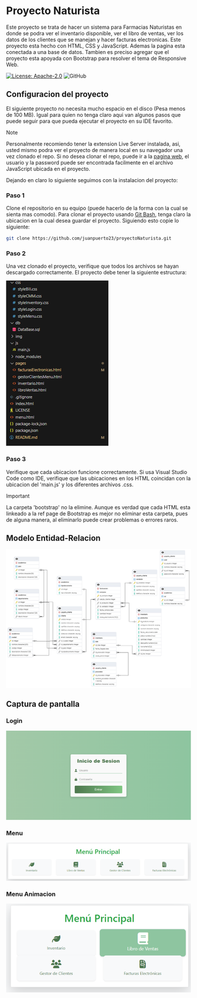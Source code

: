 # Proyecto Naturista

Este proyecto se trata de hacer un sistema para Farmacias Naturistas en donde se podra ver el inventario disponible, ver el libro de ventas, ver los datos de los clientes que se manejan y hacer facturas electronicas. Este proyecto esta hecho con HTML, CSS y JavaScript. Ademas la pagina esta conectada a una base de datos. Tambien es preciso agregar que el proyecto esta apoyada con Bootstrap para resolver el tema de Responsive Web. 

[![License: Apache-2.0](https://img.shields.io/github/license/aniyomiorg/aniyomi?labelColor=27303D&color=818cf8)](/LICENSE)
![GitHub](https://img.shields.io/github/commit-activity/m/juanpuerto23/ProyectoNaturista)

## Configuracion del proyecto

El siguiente proyecto no necesita mucho espacio en el disco (Pesa menos de 100 MB). Igual para quien no tenga claro aqui van algunos pasos que puede seguir para que pueda ejecutar el proyecto en su IDE favorito. 

> [!NOTE]
> Personalmente recomiendo tener la extension Live Server instalada, asi, usted mismo podra ver el proyecto de manera local en su navegador una vez clonado el repo. Si no desea clonar el repo, puede ir a la [pagina web](proyecto-naturista.vercel.app), el usuario y la password puede ser encontrada facilmente en el archivo JavaScript ubicada en el proyecto.

Dejando en claro lo siguiente seguimos con la instalacion del proyecto:

### Paso 1

Clone el repositorio en su equipo (puede hacerlo de la forma con la cual se sienta mas comodo). Para clonar el proyecto usando [Git Bash](https://git-scm.com/downloads), tenga claro la ubicacion en la cual desea guardar el proyecto. Siguiendo esto copie lo siguiente:

```sh
git clone https://github.com/juanpuerto23/proyectoNaturista.git
```

### Paso 2

Una vez clonado el proyecto, verifique que todos los archivos se hayan descargado correctamente. El proyecto debe tener la siguiente estructura:

![Captura Estructura](/img/structure.png)

### Paso 3

Verifique que cada ubicacion funcione correctamente. Si usa Visual Studio Code como IDE, verifique que las ubicaciones en los HTML coincidan con la ubicacion del 'main.js' y los diferentes archivos .css.

> [!IMPORTANT]
> La carpeta 'bootstrap' no la elimine. Aunque es verdad que cada HTML esta linkeado a la ref page de Bootstrap es mejor no eliminar esta carpeta, pues de alguna manera, al eliminarlo puede crear problemas o errores raros.

## Modelo Entidad-Relacion

![Modelo ERD](/img/modeloERD.png)

## Captura de pantalla

### Login

![Captura Login](/img/login.png)

### Menu

![Captura Menu](/img/menu_responsive.png)

### Menu Animacion

![Captura Menu Animacion](/img/menu_animation.png)
